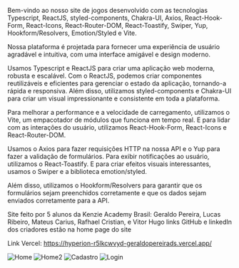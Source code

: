 Bem-vindo ao nosso site de jogos desenvolvido com as tecnologias Typescript, ReactJS, styled-components, Chakra-UI, Axios, React-Hook-Form, React-Icons, React-Router-DOM, React-Toastify, Swiper, Yup, Hookform/Resolvers, Emotion/Styled e Vite.

Nossa plataforma é projetada para fornecer uma experiência de usuário agradável e intuitiva, com uma interface amigável e design moderno.

Usamos Typescript e ReactJS para criar uma aplicação web moderna, robusta e escalável. Com o ReactJS, podemos criar componentes reutilizáveis e eficientes para gerenciar o estado da aplicação, tornando-a rápida e responsiva. Além disso, utilizamos styled-components e Chakra-UI para criar um visual impressionante e consistente em toda a plataforma.

Para melhorar a performance e a velocidade de carregamento, utilizamos o Vite, um empacotador de módulos que funciona em tempo real. E para lidar com as interações do usuário, utilizamos React-Hook-Form, React-Icons e React-Router-DOM.

Usamos o Axios para fazer requisições HTTP na nossa API e o Yup para fazer a validação de formulários. Para exibir notificações ao usuário, utilizamos o React-Toastify. E para criar efeitos visuais interessantes, usamos o Swiper e a biblioteca emotion/styled.

Além disso, utilizamos o Hookform/Resolvers para garantir que os formulários sejam preenchidos corretamente e que os dados sejam enviados corretamente para a API.

Site feito por 5 alunos da Kenzie Academy Brasil: Geraldo Pereira, Lucas Ribeiro, Mateus Carius, Rafhael Cristian, e Vitor Hugo
links GitHub e linkedIn dos criadores estão na home page do site

Link Vercel: https://hyperion-r5lkcwvyd-geraldopereirads.vercel.app/


![Home](https://user-images.githubusercontent.com/110185110/224864113-5a4a0eee-cc02-4004-90e0-93f4afaf7cc6.PNG)
![Home2](https://user-images.githubusercontent.com/110185110/224864142-56198f94-3588-446c-88f1-a7c8fa79f6bd.PNG)
![Cadastro](https://user-images.githubusercontent.com/110185110/224864161-d07d5fb6-bf0f-4570-90f4-87941f11058f.PNG)
![Login](https://user-images.githubusercontent.com/110185110/224864176-87cf7ba7-51ec-43bd-9305-be48808536da.PNG)

